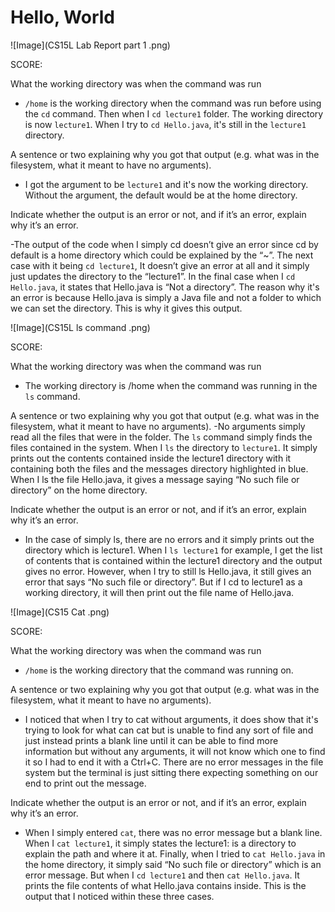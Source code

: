 # Hello, World 

![Image](CS15L Lab Report part 1 .png)

SCORE:

What the working directory was when the command was run

- `/home` is the working directory when the command was run before using the `cd` command. Then when I `cd lecture1` folder. The working directory is now `lecture1`. When I try to `cd Hello.java`, it's still in the `lecture1` directory.

A sentence or two explaining why you got that output (e.g. what was in the filesystem, what it meant to have no arguments).

- I got the argument to be `lecture1` and it's now the working directory. Without the argument, the default would be at the home directory. 

Indicate whether the output is an error or not, and if it’s an error, explain why it’s an error.

-The output of the code when I simply cd doesn’t give an error since cd by default is a home directory which could be explained by the “~”. The next case with it being `cd lecture1`, It doesn’t give an error at all and it simply just updates the directory to the “lecture1”. In the final case when I `cd Hello.java`, it states that Hello.java is “Not a directory”. The reason why it's an error is because Hello.java is simply a Java file and not a folder to which we can set the directory. This is why it gives this output. 

![Image](CS15L ls command .png)

SCORE:

What the working directory was when the command was run
- The working directory is /home when the command was running in the `ls` command.

A sentence or two explaining why you got that output (e.g. what was in the filesystem, what it meant to have no arguments).
-No arguments simply read all the files that were in the folder. The `ls` command simply finds the files contained in the system. When I `ls` the directory to `lecture1`. It simply prints out the contents contained inside the lecture1 directory with it containing both the files and the messages directory highlighted in blue. When I ls the file Hello.java, it gives a message saying “No such file or directory” on the home directory. 


Indicate whether the output is an error or not, and if it’s an error, explain why it’s an error.
- In the case of simply ls, there are no errors and it simply prints out the directory which is lecture1. When I `ls lecture1` for example, I get the list of contents that is contained within the lecture1 directory and the output gives no error. However, when I try to still ls Hello.java, it still gives an error that says “No such file or directory”. But if I cd to lecture1 as a working directory, it will then print out the file name of Hello.java.
  
![Image](CS15 Cat .png)

SCORE:

What the working directory was when the command was run
- `/home` is the working directory that the command was running on.
  
A sentence or two explaining why you got that output (e.g. what was in the filesystem, what it meant to have no arguments).
- I noticed that when I try to cat without arguments, it does show that it's trying to look for what can cat but is unable to find any sort of file and just instead prints a blank line until it can be able to find more information but without any arguments, it will not know which one to find it so I had to end it with a Ctrl+C. There are no error messages in the file system but the terminal is just sitting there expecting something on our end to print out the message. 

Indicate whether the output is an error or not, and if it’s an error, explain why it’s an error.
- When I simply entered `cat`, there was no error message but a blank line. When I `cat lecture1`, it simply states the lecture1: is a directory to explain the path and where it at. Finally, when I tried to `cat Hello.java` in the home directory, it simply said “No such file or directory” which is an error message. But when I `cd lecture1` and then `cat Hello.java`. It prints the file contents of what Hello.java contains inside. This is the output that I noticed within these three cases.  
